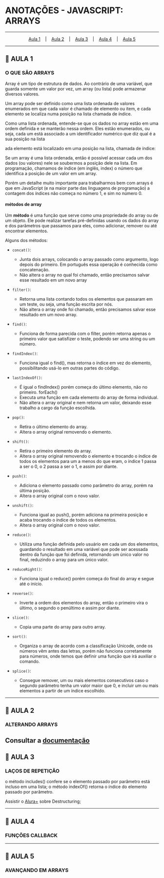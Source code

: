 # ANOTAÇÕES - JAVASCRIPT: ARRAYS

---
<p align="center">
  <a href="#-aula-1">Aula 1</a> &nbsp;&nbsp;&nbsp;|&nbsp;&nbsp;&nbsp;
  <a href="#-aula-2">Aula 2</a> &nbsp;&nbsp;&nbsp;|&nbsp;&nbsp;&nbsp;
  <a href="#-aula-3">Aula 3</a> &nbsp;&nbsp;&nbsp;|&nbsp;&nbsp;&nbsp;
  <a href="#-aula-4">Aula 4</a> &nbsp;&nbsp;&nbsp;|&nbsp;&nbsp;&nbsp;
  <a href="#-aula-5">Aula 5</a> 

</p>

---

## 📌 AULA 1
### O QUE SÃO ARRAYS
Array é um tipo de estrutura de dados. Ao contrário de uma variável, que guarda somente um valor por vez, um array (ou lista) pode armazenar diversos valores.

Um array pode ser definido como uma lista ordenada de valores enumerados em que cada valor é chamado de elemento ou item, e cada elemento se localiza numa posição na lista chamada de índice.

Como uma lista ordenada, entende-se que os dados no array estão em uma ordem definida e se manterão nessa ordem. Eles estão enumerados, ou seja, cada um está associado a um identificador numérico que diz qual é a sua posição na lista

ada elemento está localizado em uma posição na lista, chamada de índice:

Se um array é uma lista ordenada, então é possível acessar cada um dos dados (ou valores) nele se soubermos a posição dele na lista. Em programação, chamamos de índice (em inglês, index) o número que identifica a posição de um valor em um array.

Porém um detalhe muito importante para trabalharmos bem com arrays é que em JavaScript (e na maior parte das linguagens de programação) a contagem dos índices não começa no número 1, e sim no número 0. 

#### métodos de array
Um **método** é uma função que serve como uma propriedade do array ou de um objeto.  Ele pode realizar tarefas pré-definidas usando os dados do array e dos parâmetros que passamos para eles, como adicionar, remover ou até encontrar elementos.

Alguns dos métodos:
- ```concat()```: 
  - Junta dois arrays, colocando o array passado como argumento, logo depois do primeiro. Em português essa operação é conhecida como concatenação.
  - Não altera o array no qual foi chamado, então precisamos salvar esse resultado em um novo array

- ```filter()```:
  - Retorna uma lista contando todos os elementos que passaram em um teste, ou seja, uma função escrita por nós.
  - Não altera o array onde foi chamado, então precisamos salvar esse resultado em um novo array.

- ```find()```:
  - Funciona de forma parecida com o filter, porém retorna apenas o primeiro valor que satisfizer o teste, podendo ser uma string ou um número.

- ```findIndex()```:
  - Funciona igual o find(), mas retorna o índice em vez do elemento, possibilitando usá-lo em outras partes do código.

- ```lastIndexOf()```:
  - É igual o findIndex() porém começa do último elemento, não no primeiro.
forEach()
  - Executa uma função em cada elemento do array de forma individual.
  - Não altera o array original e nem retorna um valor, deixando esse trabalho a cargo da função escolhida.

- ```pop()```:
  - Retira o último elemento do array.
  - Altera o array original removendo o elemento.

- ```shift()```:
  - Retira o primeiro elemento do array.
  - Altera o array original removendo o elemento e trocando o índice de todos os elementos para um a menos do que eram, o índice 1 passa a ser o 0, o 2 passa a ser o 1, e assim por diante.

- ```push()```:
  - Adiciona o elemento passado como parâmetro do array, porém na última posição.
  - Altera o array original com o novo valor.

- ```unshift()```:
  - Funciona igual ao push(), porém adiciona na primeira posição e acaba trocando o índice de todos os elementos.
  - Altera o array original com o novo valor.

- ```reduce()```:
  - Utiliza uma função definida pelo usuário em cada um dos elementos, guardando o resultado em uma variável que pode ser acessada dentro da função que foi definida, retornando um único valor no final, reduzindo o array para um único valor.

- ```reduceRight()```:
  - Funciona igual o reduce() porém começa do final do array e segue até o início.

- ```reverse()```:
  - Inverte a ordem dos elementos do array, então o primeiro vira o último, o segundo o penúltimo e assim por diante.

- ```slice()```:
  - Copia uma parte do array para outro array.

- ```sort()```:
  - Organiza o array de acordo com a classificação Unicode, onde os números vêm antes das letras, porém não funciona corretamente para números, onde temos que definir uma função que irá auxiliar o comando.

- ```splice()```:
  - Consegue remover, um ou mais elementos consecutivos caso o segundo parâmetro tenha um valor maior que 0, e incluir um ou mais elementos a partir de um índice escolhido.


---

## 📌 AULA 2
### ALTERANDO ARRAYS
Consultar a [documentação](https://developer.mozilla.org/pt-BR/)
---

## 📌 AULA 3
### LAÇOS DE REPETIÇÃO

o método includes() confere se o elemento passado por parâmetro está incluso em uma lista;
o método indexOf() retorna o índice do elemento passado por parâmetro.

Assistir o [Alura+](https://cursos.alura.com.br/extra/alura-mais/destructuring-em-js-c308) sobre Destructuring;

---

## 📌 AULA 4
### FUNÇÕES CALLBACK

---

## 📌 AULA 5
### AVANÇANDO EM ARRAYS